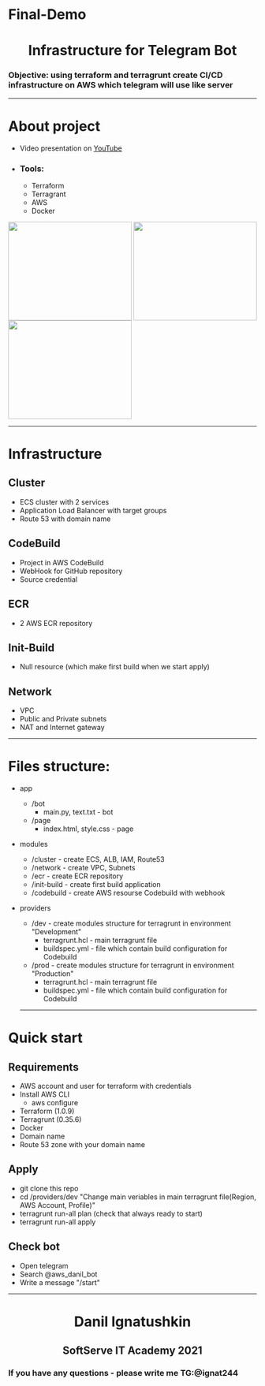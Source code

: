 # Final-Demo
<h1 align="center">Infrastructure for Telegram Bot</h1>
<h3><b>Objective:</b> using terraform and terragrunt create CI/CD infrastructure on AWS which telegram will use like server</h3>
<hr>
<h1>About project</h1>

- Video presentation on [YouTube](https://youtu.be/44yNo4tiB7E)

- <h3><b>Tools:</b></h3>

    - Terraform
    - Terragrant
    - AWS
    - Docker

<img align="middle" src="https://www.digiseller.ru/preview/749315/p1_3095929_6f6ca7f8.png" width="250" height="200">    <img align="middle" src="https://s.dou.ua/CACHE/images/img/announces/og-image-8b3e4f7d/8044baf16ab50f3584c67fbb3c52b09a.jpg" width="250" height="200">       <img align="middle" src="https://i1.wp.com/dotsandbrackets.com/wp-content/uploads/2016/09/docker.jpg?fit=524%2C447&ssl=1" width="250" height="200">


<hr>

<h1>Infrastructure</h1>

<h2>Cluster</h2>

- ECS cluster with 2 services
- Application Load Balancer with target groups
- Route 53 with domain name

<h2>CodeBuild</h2>

- Project in AWS CodeBuild
- WebHook for GitHub repository
- Source credential

<h2>ECR</h2>

- 2 AWS ECR repository

<h2>Init-Build</h2>

- Null resource (which make first build when we start apply)

<h2>Network</h2>

- VPC
- Public and Private subnets
- NAT and Internet gateway
 
<hr>

<h1>Files structure:</h1>

 - app
    - /bot
        - main.py, text.txt - bot
    - /page
        - index.html, style.css - page

- modules
    - /cluster - create ECS, ALB, IAM, Route53
    - /network - create VPC, Subnets
    - /ecr - create ECR repository
    - /init-build - create first build application
    - /codebuild - create AWS resourse Codebuild with webhook
- providers
    - /dev - create modules structure for terragrunt in environment "Development"
        - terragrunt.hcl - main terragrunt file
        - buildspec.yml - file which contain build configuration for Codebuild
    - /prod - create modules structure for terragrunt in environment "Production"
        - terragrunt.hcl - main terragrunt file
        - buildspec.yml - file which contain build configuration for Codebuild
        
   <hr> 
<h1>Quick start</h1>

<h2>Requirements</h2>

- AWS account and user for terraform with credentials
- Install AWS CLI
    - aws configure
- Terraform (1.0.9)
- Terragrunt (0.35.6)
- Docker
- Domain name
- Route 53 zone with your domain name

<h2>Apply</h2>

- git clone this repo
- cd /providers/dev
"Change main veriables in main terragrunt file(Region, AWS Account, Profile)"
- terragrunt run-all plan (check that always ready to start)
- terragrunt run-all apply

<h2>Check bot</h2>

- Open telegram
- Search @aws_danil_bot
- Write a message "/start"

<hr>
<h1 align="center">Danil Ignatushkin</h1>
<h2 align="center">SoftServe IT Academy 2021</h2>
<h3>If you have any questions - please write me TG:@ignat244</h3>